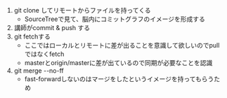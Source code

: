 1. git clone してリモートからファイルを持ってくる
    * SourceTreeで見て、脳内にコミットグラフのイメージを形成する
2. 講師がcommit & push する
3. git fetchする
    * ここではローカルとリモートに差が出ることを意識して欲しいのでpullではなくfetch
    * masterとorigin/masterに差が出ているので同期が必要なことを認識
4. git merge --no-ff
    * fast-forwardしないのはマージをしたというイメージを持ってもらうため
